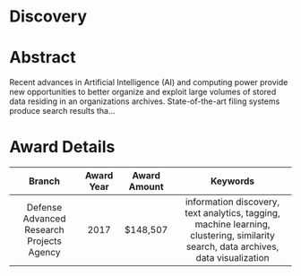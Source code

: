 
Discovery
=========

# Abstract


Recent advances in Artificial Intelligence (AI) and computing power provide new opportunities to better organize and exploit large volumes of stored data residing in an organizations archives. State-of-the-art filing systems produce search results tha...  

# Award Details

|Branch|Award Year|Award Amount|Keywords|
| :---: | :---: | :---: | :---: |
|Defense Advanced Research Projects Agency|2017|$148,507|information discovery, text analytics, tagging, machine learning, clustering, similarity search, data archives, data visualization|
